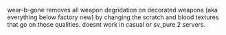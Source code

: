 wear-b-gone removes all weapon degridation on decorated weapons (aka everything below factory new) by changing the scratch and blood textures that go on those qualities. doesnt work in casual or sv_pure 2 servers.